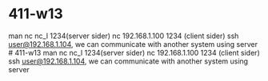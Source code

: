 # 411-w13
man nc
nc_l 1234(server sider)
nc 192.168.1.100 1234 (client sider)
ssh user@192.168.1.104,
 we can communicate with another system using server # 411-w13
man nc
nc_l 1234(server sider)
nc 192.168.1.100 1234 (client sider)
ssh user@192.168.1.104,
 we can communicate with another system using server 
